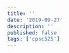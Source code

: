 ```yaml
---
title: ''
date: '2019-09-27'
description: ''
published: false
tags: ['cpsc525']
---
```


<!--Content-->
